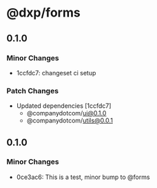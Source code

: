 # @dxp/forms

## 0.1.0

### Minor Changes

- 1ccfdc7: changeset ci setup

### Patch Changes

- Updated dependencies [1ccfdc7]
  - @companydotcom/ui@0.1.0
  - @companydotcom/utils@0.0.1

## 0.1.0

### Minor Changes

- 0ce3ac6: This is a test, minor bump to @forms
